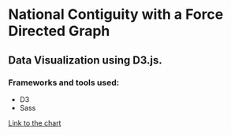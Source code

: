 # National Contiguity with a Force Directed Graph
## Data Visualization using D3.js.  

### Frameworks and tools used:  
* D3  
* Sass  

[Link to the chart](https://mar-bi.github.io/ContiguityForceD3/index.html)


